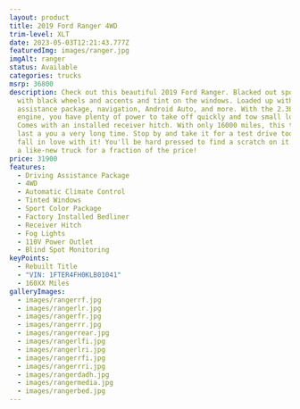 ```yaml
---
layout: product
title: 2019 Ford Ranger 4WD
trim-level: XLT
date: 2023-05-03T12:21:43.777Z
featuredImg: images/ranger.jpg
imgAlt: ranger
status: Available
categories: trucks
msrp: 36800
description: Check out this beautiful 2019 Ford Ranger. Blacked out sport model
  with black wheels and accents and tint on the windows. Loaded up with driver's
  assistance package, navigation, Android Auto, and more. With the 2.3L turbo
  engine, you have plenty of power to take off quickly and tow small loads.
  Comes with an installed receiver hitch. With only 16000 miles, this truck will
  last a you a very long time. Stop by and take it for a test drive today and
  fall in love with it! You'll be hard pressed to find a scratch on it. Ride in
  a like-new truck for a fraction of the price!
price: 31900
features:
  - Driving Assistance Package
  - 4WD
  - Automatic Climate Control
  - Tinted Windows
  - Sport Color Package
  - Factory Installed Bedliner
  - Receiver Hitch
  - Fog Lights
  - 110V Power Outlet
  - Blind Spot Monitoring
keyPoints:
  - Rebuilt Title
  - "VIN: 1FTER4FH0KLB01041"
  - 160XX Miles
galleryImages:
  - images/rangerrf.jpg
  - images/rangerlr.jpg
  - images/rangerfr.jpg
  - images/rangerrr.jpg
  - images/rangerrear.jpg
  - images/rangerlfi.jpg
  - images/rangerlri.jpg
  - images/rangerrfi.jpg
  - images/rangerrri.jpg
  - images/rangerdadh.jpg
  - images/rangermedia.jpg
  - images/rangerbed.jpg
---
```


